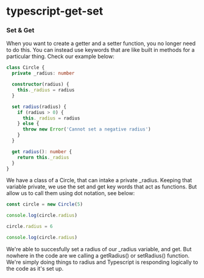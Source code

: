 # typescript-get-set

### Set & Get

When you want to create a getter and a setter function, you no longer need to do this. You can instead use keywords that are like built in methods for a particular thing. Check our example below:

```typescript
class Circle {
  private _radius: number

  constructor(radius) {
    this._radius = radius
  }

  set radius(radius) {
    if (radius > 0) {
      this._radius = radius
    } else {
      throw new Error('Cannot set a negative radius')
    }
  }

  get radius(): number {
    return this._radius
  }
}
```

We have a class of a Circle, that can intake a private \_radius. Keeping that variable private, we use the set and get key words that act as functions. But allow us to call them using dot notation, see below:

```typescript
const circle = new Circle(5)

console.log(circle.radius)

circle.radius = 6

console.log(circle.radius)
```

We're able to succesfully set a radius of our \_radius variable, and get. But nowhere in the code are we calling a getRadius() or setRadius() function. We're simply doing things to radius and Typescript is responding logically to the code as it's set up.

